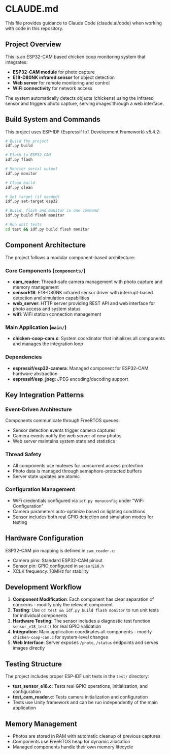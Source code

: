 # CLAUDE.md

This file provides guidance to Claude Code (claude.ai/code) when working with code in this repository.

## Project Overview

This is an ESP32-CAM based chicken coop monitoring system that integrates:
- **ESP32-CAM module** for photo capture
- **E18-D80NK infrared sensor** for object detection
- **Web server** for remote monitoring and control
- **WiFi connectivity** for network access

The system automatically detects objects (chickens) using the infrared sensor and triggers photo capture, serving images through a web interface.

## Build System and Commands

This project uses ESP-IDF (Espressif IoT Development Framework) v5.4.2:

```bash
# Build the project
idf.py build

# Flash to ESP32-CAM
idf.py flash

# Monitor serial output
idf.py monitor

# Clean build
idf.py clean

# Set target (if needed)
idf.py set-target esp32

# Build, flash and monitor in one command
idf.py build flash monitor

# Run unit tests
cd test && idf.py build flash monitor
```

## Component Architecture

The project follows a modular component-based architecture:

### Core Components (`components/`)
- **cam_reader**: Thread-safe camera management with photo capture and memory management
- **sensorE18**: E18-D80NK infrared sensor driver with interrupt-based detection and simulation capabilities
- **web_server**: HTTP server providing REST API and web interface for photo access and system status
- **wifi**: WiFi station connection management

### Main Application (`main/`)
- **chicken-coop-cam.c**: System coordinator that initializes all components and manages the integration loop

### Dependencies
- **espressif/esp32-camera**: Managed component for ESP32-CAM hardware abstraction
- **espressif/esp_jpeg**: JPEG encoding/decoding support

## Key Integration Patterns

### Event-Driven Architecture
Components communicate through FreeRTOS queues:
- Sensor detection events trigger camera captures
- Camera events notify the web server of new photos
- Web server maintains system state and statistics

### Thread Safety
- All components use mutexes for concurrent access protection
- Photo data is managed through semaphore-protected buffers
- Server state updates are atomic

### Configuration Management
- WiFi credentials configured via `idf.py menuconfig` under "WiFi Configuration"
- Camera parameters auto-optimize based on lighting conditions
- Sensor includes both real GPIO detection and simulation modes for testing

## Hardware Configuration

ESP32-CAM pin mapping is defined in `cam_reader.c`:
- Camera pins: Standard ESP32-CAM pinout
- Sensor pin: GPIO configured in `sensorE18.h`
- XCLK frequency: 10MHz for stability

## Development Workflow

1. **Component Modification**: Each component has clear separation of concerns - modify only the relevant component
2. **Testing**: Use `cd test && idf.py build flash monitor` to run unit tests for individual components
3. **Hardware Testing**: The sensor includes a diagnostic test function `sensor_e18_test()` for real GPIO validation
4. **Integration**: Main application coordinates all components - modify `chicken-coop-cam.c` for system-level changes
5. **Web Interface**: Server exposes `/photo`, `/status` endpoints and serves images directly

## Testing Structure

The project includes proper ESP-IDF unit tests in the `test/` directory:
- **test_sensor_e18.c**: Tests real GPIO operations, initialization, and configuration
- **test_cam_reader.c**: Tests camera initialization and configuration
- Tests use Unity framework and can be run independently of the main application

## Memory Management

- Photos are stored in RAM with automatic cleanup of previous captures
- Components use FreeRTOS heap for dynamic allocation
- Managed components handle their own memory lifecycle